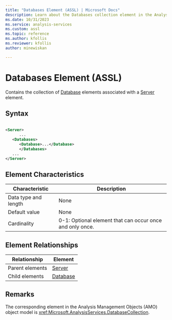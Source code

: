 ```yaml
---
title: "Databases Element (ASSL) | Microsoft Docs"
description: Learn about the Databases collection element in the Analysis Services Scripting Language (ASSL) schema.
ms.date: 10/31/2023
ms.service: analysis-services
ms.custom: assl
ms.topic: reference
ms.author: kfollis
ms.reviewer: kfollis
author: minewiskan

---
```

# Databases Element (ASSL)

  Contains the collection of [Database](../objects/database-element-assl.md) elements associated with a [Server](../objects/server-element-assl.md) element.  
  
## Syntax  
  
```xml  
  
<Server>  
      ...  
   <Databases>  
      <Database>...</Database>  
      </Databases>  
   ...  
</Server>  
```  
  
## Element Characteristics  
  
|Characteristic|Description|  
|--------------------|-----------------|  
|Data type and length|None|  
|Default value|None|  
|Cardinality|0-1: Optional element that can occur once and only once.|  
  
## Element Relationships  
  
|Relationship|Element|  
|------------------|-------------|  
|Parent elements|[Server](../objects/server-element-assl.md)|  
|Child elements|[Database](../objects/database-element-assl.md)|  
  
## Remarks  
 The corresponding element in the Analysis Management Objects (AMO) object model is <xref:Microsoft.AnalysisServices.DatabaseCollection>.  
